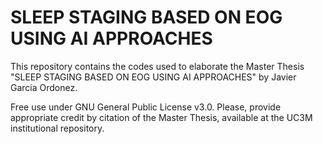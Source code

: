 # SLEEP STAGING BASED ON EOG USING AI APPROACHES
This repository contains the codes used to elaborate the Master Thesis "SLEEP STAGING BASED ON EOG USING AI APPROACHES" by Javier Garcia Ordonez. 

Free use under GNU General Public License v3.0. Please, provide appropriate credit by citation of the Master Thesis, available at the UC3M institutional repository.
